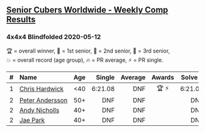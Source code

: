 <style>table {white-space: nowrap;}</style>

## [Senior Cubers Worldwide - Weekly Comp Results](/scw-comp/results/)
### 4x4x4 Blindfolded 2020-05-12

<span style="white-space: nowrap;">🏆 = overall winner</span>, <span style="white-space: nowrap;">🥇 = 1st senior</span>, <span style="white-space: nowrap;">🥈 = 2nd senior</span>, <span style="white-space: nowrap;">🥉 = 3rd senior</span>, <span style="white-space: nowrap;">💥 = overall record (age group)</span>, <span style="white-space: nowrap;">🔥 = PR average</span>, <span style="white-space: nowrap;">⚡ = PR single</span>.

| # | Name | Age | Single | Average | Awards | Solve 1 | Solve 2 | Solve 3 | Video |
| :--: | :-- | :--: | --: | --: | :--: | --: | --: | --: | :-- |
| 1 | [Chris Hardwick](../../persons/chris_hardwick/444bf.md) | <40 | 6:21.08 | DNF | 🏆 ⚡ | 6:21.08 | DNF | 8:53.61 | [Link](https://www.facebook.com/events/367340484222677/permalink/368430654113660/) |
| 2 | [Peter Andersson](../../persons/peter_andersson/444bf.md) | 50+ | DNF | DNF |  | DNF | DNF | DNF | [Link](https://www.facebook.com/events/367340484222677/permalink/371572940466098/) |
| 2 | [Andy Nicholls](../../persons/andy_nicholls/444bf.md) | 40+ | DNF | DNF |  | DNF | DNF | DNF | [Link](https://www.facebook.com/events/367340484222677/permalink/368219854134740/) |
| 2 | [Jae Park](../../persons/jae_park/444bf.md) | 40+ | DNF | DNF |  | DNF | DNF | DNF | [Link](https://www.facebook.com/events/367340484222677/permalink/370228633933862/) |

<!-- Global site tag (gtag.js) - Google Analytics -->
<script async src="https://www.googletagmanager.com/gtag/js?id=UA-86348435-3"></script>
<script>window.dataLayer = window.dataLayer || []; function gtag() {dataLayer.push(arguments);} gtag('js', new Date()); gtag('config', 'UA-86348435-3');</script>
